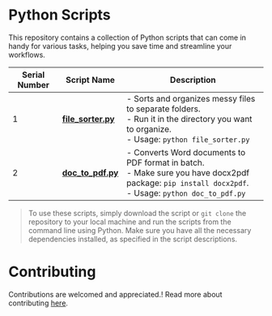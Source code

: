 
# Python Scripts

This repository contains a collection of Python scripts that can come in handy for various tasks, helping you save time and streamline your workflows.

|Serial Number| Script Name | Description |
| -----------| ----------- | ----------- |
|1| **[file_sorter.py](https://github.com/swatishchoudhury/pyscripts/blob/master/scripts/file_sorter.py)** | - Sorts and organizes messy files to separate folders. <br>- Run it in the directory you want to organize.<br>- Usage: `python file_sorter.py`|
|2| **[doc_to_pdf.py](https://github.com/swatishchoudhury/pyscripts/blob/master/scripts/doc_to_pdf.py)** | - Converts Word documents to PDF format in batch. <br>- Make sure you have docx2pdf package: `pip install docx2pdf`. <br>- Usage: `python doc_to_pdf.py`|




>To use these scripts, simply download the script or `git clone` the repository to your local machine and run the scripts from the command line using Python. Make sure you have all the necessary dependencies installed, as specified in the script descriptions.


# Contributing

Contributions are welcomed and appreciated.! Read more about contributing [here](https://github.com/swatishchoudhury/pyscripts/blob/master/CONTRIBUTING.md).
